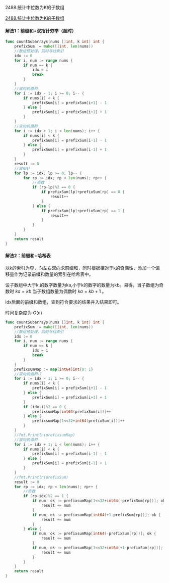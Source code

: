 2488.统计中位数为K的子数组

[2488.统计中位数为K的子数组](https://leetcode.cn/problems/count-subarrays-with-median-k/)



#### 解法1：前缀和+双指针穷举（超时）



```go
func countSubarrays(nums []int, k int) int {
	prefixSum := make([]int, len(nums))
	//数组预处理，同时寻找索引
	idx := 0
	for i, num := range nums {
		if num == k {
			idx = i
			break
		}
	}
	//双向前缀和
	for i := idx - 1; i >= 0; i-- {
		if nums[i] < k {
			prefixSum[i] = prefixSum[i+1] - 1
		} else {
			prefixSum[i] = prefixSum[i+1] + 1
		}
	}
	//双向前缀和
	for i := idx + 1; i < len(nums); i++ {
		if nums[i] < k {
			prefixSum[i] = prefixSum[i-1] - 1
		} else {
			prefixSum[i] = prefixSum[i-1] + 1
		}
	}
	result := 0
	//双指针
	for lp := idx; lp >= 0; lp-- {
		for rp := idx; rp < len(nums); rp++ {
			//奇数
			if (rp-lp)%2 == 0 {
				if prefixSum[lp]+prefixSum[rp] == 0 {
					result++
				}
			} else {
				if prefixSum[lp]+prefixSum[rp] == 1 {
					result++
				}
			}
		}
	}
	return result
}


```



#### 解法2：前缀和+哈希表



以k的索引为界，向左右双向求前缀和，同时根据相对于k的奇偶性，添加一个偏移量作为记录前缀和数量的索引在哈希表中。

设子数组中大于k,的数字数量为ka,小于k的数字的数量为kb。易得，当子数组为奇数时 $ka=kb$  当子数组数量为偶数时 $ka = kb+1$  。

idx后面的前缀和数组，查到符合要求的结果并入结果即可。

时间复杂度为 $O(n)$

```go
func countSubarrays(nums []int, k int) int {
	prefixSum := make([]int, len(nums))
	//数组预处理，同时寻找索引
	idx := 0
	for i, num := range nums {
		if num == k {
			idx = i
			break
		}
	}
	prefixsumMap := map[int64]int{0: 1}
	//双向前缀和-l
	for i := idx - 1; i >= 0; i-- {
		if nums[i] < k {
			prefixSum[i] = prefixSum[i+1] - 1
		} else {
			prefixSum[i] = prefixSum[i+1] + 1
		}
		if (idx-i)%2 == 0 {
			prefixsumMap[int64(prefixSum[i])]++
		} else {
			prefixsumMap[1<<32+int64(prefixSum[i])]++
		}
	}
	//fmt.Println(prefixsumMap)
	//双向前缀和
	for i := idx + 1; i < len(nums); i++ {
		if nums[i] < k {
			prefixSum[i] = prefixSum[i-1] - 1
		} else {
			prefixSum[i] = prefixSum[i-1] + 1
		}
	}
	//fmt.Println(prefixSum)
	result := 0
	for rp := idx; rp < len(nums); rp++ {
		//奇数
		if (rp-idx)%2 == 1 {
			if num, ok := prefixsumMap[1<<32+int64(-prefixSum[rp])]; ok {
				result += num
			}
			if num, ok := prefixsumMap[int64(+1-prefixSum[rp])]; ok {
				result += num
			}
		} else {
			if num, ok := prefixsumMap[int64(-prefixSum[rp])]; ok {
				result += num
			}
			if num, ok := prefixsumMap[1<<32+int64(+1-prefixSum[rp])]; ok {
				result += num
			}
		}
	}
	return result
}
```






































